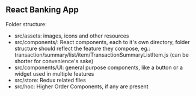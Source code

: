 
## React Banking App
Folder structure:
- src/assets: images, icons and other resources
- src/components/<feature-name>: React components, each to it's own directory, folder structure
should reflect the feature they compose, eg.: transaction/summary/list/item/TransactionSummaryListItem.js
(can be shorter for convenience's sake)
- src/components/UI: general purpose components, like a button or a widget used in multiple features
- src/store: Redux related files
- src/hoc: Higher Order Components, if any are present
